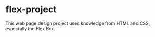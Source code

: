 # flex-project
This web page design project uses knowledge from HTML and CSS, especially the Flex Box.
